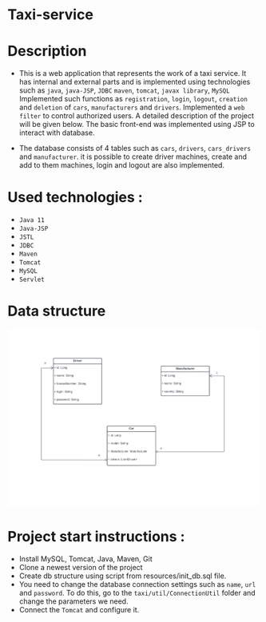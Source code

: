 # Taxi-service

# Description
- This is a web application that represents the work of a taxi service. It has internal and external parts and is implemented using technologies such as `java`, `java-JSP`, `JDBC` `maven`, `tomcat`, `javax library`, `MySQL`
  Implemented such functions as `registration`, `login`, `logout`, `creation` and `deletion` of `cars`, `manufacturers` and `drivers`. Implemented a `web filter` to control authorized users.
  A detailed description of the project will be given below. The basic front-end was implemented using JSP to interact with database.
  
- The database consists of 4 tables such as `cars`, `drivers`, `cars_drivers` and `manufacturer`. it is possible to create driver machines, create and add to them machines, login and logout are also implemented.
# Used technologies : 
- `Java 11`
- `Java-JSP`
- `JSTL`
- `JDBC` 
- `Maven`
- `Tomcat`
- `MySQL` 
- `Servlet`

# Data structure

![img.png](img.png)

# Project start instructions :
  - Install MySQL, Tomcat, Java, Maven, Git
  - Clone a newest version of the project
  - Create db structure using script from resources/init_db.sql file. 
  - You need to change the database connection settings such as `name`, `url` and `password`. To do this, go to the 
  `taxi/util/ConnectionUtil` folder and change the parameters we need.
  - Connect the `Tomcat` and configure it.